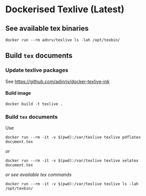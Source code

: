 # Dockerised Texlive (Latest)

## See available tex binaries

    docker run --rm adnrv/texlive ls -lah /opt/texbin/


## Build `tex` documents


### Update texlive packages

See https://github.com/adinriv/docker-texlive-ink

#### Build image

    docker build -t texlive .


### Build `tex` documents

Use 

    docker run --rm -it -v $(pwd):/var/texlive texlive pdflatex document.tex

*or*

    docker run --rm -it -v $(pwd):/var/texlive texlive xelatex document.tex

*or see available tex commands*

    docker run --rm -it -v $(pwd):/var/texlive texlive ls -lah /opt/texbin/

